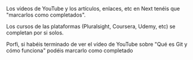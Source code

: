 <p>Los vídeos de YouTube y los artículos, enlaces, etc en Next tenéis que "marcarlos como completados".</p>

<p>Los cursos de las plataformas (Pluralsight, Coursera, Udemy, etc) se completan por si solos.</p>

<p>Porfi, si habéis terminado de ver el vídeo de YouTube sobre "Qué es Git y cómo funciona" podéis marcarlo como completado</p>